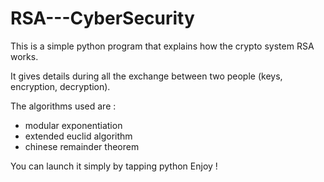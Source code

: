 # RSA---CyberSecurity

This is a simple python program that explains how the crypto system RSA works.

It gives details during all the exchange between two people (keys, encryption, decryption).


The algorithms used are :
- modular exponentiation
- extended euclid algorithm
- chinese remainder theorem

You can launch it simply by tapping python 
Enjoy !

